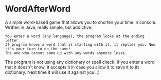 # WordAfterWord
A simple word-based game that allows you to shorten your time in console. Written in Java, really simple, but addictive.

    You enter a word (any language), the program looks at the ending letter.
    If program knows a word that is starting with it, it replies you. Now it's your turn to do the same!
    The one who cannot come up with any words anymore loses.
    
The program is not using any dictionary or spell check. If you enter a word that it doesn't know, it accepts it in case you allow it to save it to its dictionary. Next time it will use it against you! :)
